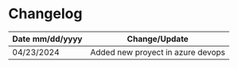 # Changelog

| Date mm/dd/yyyy | Change/Update |
|--|--|
|04/23/2024|Added new proyect in azure devops|
